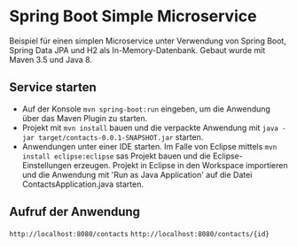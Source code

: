 # Spring Boot Simple Microservice

Beispiel für einen simplen Microservice unter Verwendung von Spring Boot, Spring Data JPA und H2 als In-Memory-Datenbank. Gebaut wurde mit Maven 3.5 und Java 8.

## Service starten

* Auf der Konsole `mvn spring-boot:run` eingeben, um die Anwendung über das Maven Plugin zu starten.
* Projekt mit `mvn install` bauen und die verpackte Anwendung mit `java -jar target/contacts-0.0.1-SNAPSHOT.jar` starten.
* Anwendungen unter einer IDE starten. Im Falle von Eclipse mittels `mvn install eclipse:eclipse` sas Projekt bauen und die Eclipse-Einstellungen erzeugen. Projekt in Eclipse in den Workspace importieren und die Anwendung mit 'Run as Java Application' auf die Datei ContactsApplication.java starten.

## Aufruf der Anwendung

`http://localhost:8080/contacts`
`http://localhost:8080/contacts/{id}`
